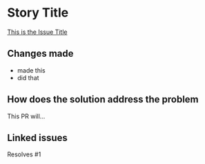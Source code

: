 # Story Title

[This is the Issue Title](https://github.com/jorenrui/context-model/issues/1)

## Changes made

- made this
- did that

## How does the solution address the problem

This PR will...

## Linked issues

Resolves #1
